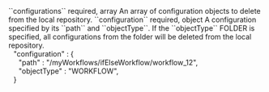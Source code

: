 <tr>
<td>``configurations``</td>
<td>required, array</td>
<td>An array of configuration objects to delete from the local repository.</td>
<td></td>
<td></td>
</tr>
<tr>
<td style="padding-left:20px;">``configuration``</td>
<td>required, object</td>
<td>A configuration specified by its ``path`` and ``objectType``. If the ``objectType`` FOLDER is specified, all configurations from the folder will be deleted from the local repository.</td>
<td><div style="padding-left:10px;">"configuration" : {</div>
<div style="padding-left:20px;">"path" : "/myWorkflows/ifElseWorkflow/workflow_12",</div>
<div style="padding-left:20px;">"objectType" : "WORKFLOW",</div>
<div style="padding-left:10px;">}</div>
</td>
<td></td>
</tr>

